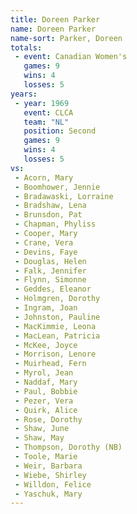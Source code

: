 ```yaml
---
title: Doreen Parker
name: Doreen Parker
name-sort: Parker, Doreen
totals:
 - event: Canadian Women's
   games: 9
   wins: 4
   losses: 5
years:
 - year: 1969
   event: CLCA
   team: "NL"
   position: Second
   games: 9
   wins: 4
   losses: 5
vs:
 - Acorn, Mary
 - Boomhower, Jennie
 - Bradawaski, Lorraine
 - Bradshaw, Lena
 - Brunsdon, Pat
 - Chapman, Phyliss
 - Cooper, Mary
 - Crane, Vera
 - Devins, Faye
 - Douglas, Helen
 - Falk, Jennifer
 - Flynn, Simonne
 - Geddes, Eleanor
 - Holmgren, Dorothy
 - Ingram, Joan
 - Johnston, Pauline
 - MacKimmie, Leona
 - MacLean, Patricia
 - McKee, Joyce
 - Morrison, Lenore
 - Muirhead, Fern
 - Myrol, Jean
 - Naddaf, Mary
 - Paul, Bobbie
 - Pezer, Vera
 - Quirk, Alice
 - Rose, Dorothy
 - Shaw, June
 - Shaw, May
 - Thompson, Dorothy (NB)
 - Toole, Marie
 - Weir, Barbara
 - Wiebe, Shirley
 - Willdon, Felice
 - Yaschuk, Mary
---
```


